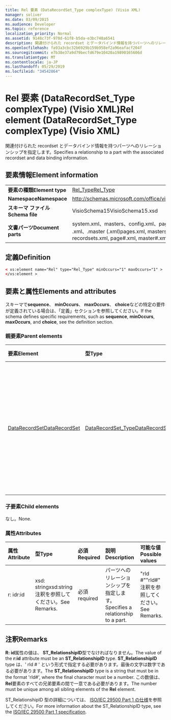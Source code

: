 ```yaml
---
title: Rel 要素 (DataRecordSet_Type complexType) (Visio XML)
manager: soliver
ms.date: 03/09/2015
ms.audience: Developer
ms.topic: reference
localization_priority: Normal
ms.assetid: 9148c73f-970d-61f8-b5da-e3bc748a6541
description: 関連付けられた recordset とデータバインド情報を持つパーツへのリレーションシップを指定します。
ms.openlocfilehash: fa93a3cbc32b6929b159b958ef2a96eafacf204f
ms.sourcegitcommit: e7b38e37a9d79becfd679e10420a19890165606d
ms.translationtype: MT
ms.contentlocale: ja-JP
ms.lasthandoff: 05/29/2019
ms.locfileid: "34542864"
---
```

# <a name="rel-element-datarecordsettype-complextype-visio-xml"></a><span data-ttu-id="0aa9f-103">Rel 要素 (DataRecordSet_Type complexType) (Visio XML)</span><span class="sxs-lookup"><span data-stu-id="0aa9f-103">Rel element (DataRecordSet_Type complexType) (Visio XML)</span></span>

<span data-ttu-id="0aa9f-104">関連付けられた recordset とデータバインド情報を持つパーツへのリレーションシップを指定します。</span><span class="sxs-lookup"><span data-stu-id="0aa9f-104">Specifies a relationship to a part with the associated recordset and data binding information.</span></span>
  
## <a name="element-information"></a><span data-ttu-id="0aa9f-105">要素情報</span><span class="sxs-lookup"><span data-stu-id="0aa9f-105">Element information</span></span>

|||
|:-----|:-----|
|<span data-ttu-id="0aa9f-106">**要素の種類**</span><span class="sxs-lookup"><span data-stu-id="0aa9f-106">**Element type**</span></span> <br/> |[<span data-ttu-id="0aa9f-107">Rel_Type</span><span class="sxs-lookup"><span data-stu-id="0aa9f-107">Rel_Type</span></span>](rel_type-complextypevisio-xml.md) <br/> |
|<span data-ttu-id="0aa9f-108">**Namespace**</span><span class="sxs-lookup"><span data-stu-id="0aa9f-108">**Namespace**</span></span> <br/> |http://schemas.microsoft.com/office/visio/2012/main  <br/> |
|<span data-ttu-id="0aa9f-109">**スキーマ ファイル**</span><span class="sxs-lookup"><span data-stu-id="0aa9f-109">**Schema file**</span></span> <br/> |<span data-ttu-id="0aa9f-110">VisioSchema15</span><span class="sxs-lookup"><span data-stu-id="0aa9f-110">VisioSchema15.xsd</span></span>  <br/> |
|<span data-ttu-id="0aa9f-111">**文書パーツ**</span><span class="sxs-lookup"><span data-stu-id="0aa9f-111">**Document parts**</span></span> <br/> |<span data-ttu-id="0aa9f-112">system.xml、masters、config.xml、pages、page # .xml、.master (.xml)</span><span class="sxs-lookup"><span data-stu-id="0aa9f-112">pages.xml, masters.xml, recordsets.xml, page#.xml, master#.xml</span></span>  <br/> |
   
## <a name="definition"></a><span data-ttu-id="0aa9f-113">定義</span><span class="sxs-lookup"><span data-stu-id="0aa9f-113">Definition</span></span>

```XML
< xs:element name="Rel" type="Rel_Type" minOccurs="1" maxOccurs="1" >
</xs:element >
```

## <a name="elements-and-attributes"></a><span data-ttu-id="0aa9f-114">要素と属性</span><span class="sxs-lookup"><span data-stu-id="0aa9f-114">Elements and attributes</span></span>

<span data-ttu-id="0aa9f-115">スキーマで**sequence**、 **minOccurs**、 **maxOccurs**、 **choice**などの特定の要件が定義されている場合は、「定義」セクションを参照してください。</span><span class="sxs-lookup"><span data-stu-id="0aa9f-115">If the schema defines specific requirements, such as **sequence**, **minOccurs**, **maxOccurs**, and **choice**, see the definition section.</span></span> 
  
### <a name="parent-elements"></a><span data-ttu-id="0aa9f-116">親要素</span><span class="sxs-lookup"><span data-stu-id="0aa9f-116">Parent elements</span></span>

|<span data-ttu-id="0aa9f-117">**要素**</span><span class="sxs-lookup"><span data-stu-id="0aa9f-117">**Element**</span></span>|<span data-ttu-id="0aa9f-118">**型**</span><span class="sxs-lookup"><span data-stu-id="0aa9f-118">**Type**</span></span>|<span data-ttu-id="0aa9f-119">**説明**</span><span class="sxs-lookup"><span data-stu-id="0aa9f-119">**Description**</span></span>|
|:-----|:-----|:-----|
|[<span data-ttu-id="0aa9f-120">DataRecordSet</span><span class="sxs-lookup"><span data-stu-id="0aa9f-120">DataRecordSet</span></span>](datarecordset-element-datarecordsets_type-complextypevisio-xml.md) <br/> |[<span data-ttu-id="0aa9f-121">DataRecordSet_Type</span><span class="sxs-lookup"><span data-stu-id="0aa9f-121">DataRecordSet_Type</span></span>](datarecordset_type-complextypevisio-xml.md) <br/> |<span data-ttu-id="0aa9f-122">図面に格納されている recordset の1つのインスタンスとデータバインド情報を指定します。</span><span class="sxs-lookup"><span data-stu-id="0aa9f-122">Specifies one instance of a recordset and data binding information stored in the drawing.</span></span>  <br/> |
   
### <a name="child-elements"></a><span data-ttu-id="0aa9f-123">子要素</span><span class="sxs-lookup"><span data-stu-id="0aa9f-123">Child elements</span></span>

<span data-ttu-id="0aa9f-124">なし。</span><span class="sxs-lookup"><span data-stu-id="0aa9f-124">None.</span></span>
  
### <a name="attributes"></a><span data-ttu-id="0aa9f-125">属性</span><span class="sxs-lookup"><span data-stu-id="0aa9f-125">Attributes</span></span>

|<span data-ttu-id="0aa9f-126">**属性**</span><span class="sxs-lookup"><span data-stu-id="0aa9f-126">**Attribute**</span></span>|<span data-ttu-id="0aa9f-127">**型**</span><span class="sxs-lookup"><span data-stu-id="0aa9f-127">**Type**</span></span>|<span data-ttu-id="0aa9f-128">**必須**</span><span class="sxs-lookup"><span data-stu-id="0aa9f-128">**Required**</span></span>|<span data-ttu-id="0aa9f-129">**説明**</span><span class="sxs-lookup"><span data-stu-id="0aa9f-129">**Description**</span></span>|<span data-ttu-id="0aa9f-130">**可能な値**</span><span class="sxs-lookup"><span data-stu-id="0aa9f-130">**Possible values**</span></span>|
|:-----|:-----|:-----|:-----|:-----|
|<span data-ttu-id="0aa9f-131">r: id</span><span class="sxs-lookup"><span data-stu-id="0aa9f-131">r:id</span></span>  <br/> |<span data-ttu-id="0aa9f-132">xsd: string</span><span class="sxs-lookup"><span data-stu-id="0aa9f-132">xsd:string</span></span>  <br/> <span data-ttu-id="0aa9f-133">注釈を参照してください。</span><span class="sxs-lookup"><span data-stu-id="0aa9f-133">See Remarks.</span></span>  <br/> |<span data-ttu-id="0aa9f-134">必須</span><span class="sxs-lookup"><span data-stu-id="0aa9f-134">required</span></span>  <br/> |<span data-ttu-id="0aa9f-135">パーツへのリレーションシップを指定します。</span><span class="sxs-lookup"><span data-stu-id="0aa9f-135">Specifies a relationship to a part.</span></span>  <br/> |<span data-ttu-id="0aa9f-136">"rId #"</span><span class="sxs-lookup"><span data-stu-id="0aa9f-136">"rId#"</span></span>  <br/> <span data-ttu-id="0aa9f-137">注釈を参照してください。</span><span class="sxs-lookup"><span data-stu-id="0aa9f-137">See Remarks.</span></span>  <br/> |
   
## <a name="remarks"></a><span data-ttu-id="0aa9f-138">注釈</span><span class="sxs-lookup"><span data-stu-id="0aa9f-138">Remarks</span></span>

<span data-ttu-id="0aa9f-139">**R: id**属性の値は、 **ST_RelationshipID**型でなければなりません。</span><span class="sxs-lookup"><span data-stu-id="0aa9f-139">The value of the **r:id** attribute must be an **ST_RelationshipID** type.</span></span> <span data-ttu-id="0aa9f-140">**ST_RelationshipID** type は、' rId # ' という形式で指定する必要があります。最後の文字は数字である必要があります。</span><span class="sxs-lookup"><span data-stu-id="0aa9f-140">The **ST_RelationshipID** type is a string that must be in the format 'rId#', where the final character must be a number.</span></span> <span data-ttu-id="0aa9f-141">この数値は、 **Rel**要素のすべての兄弟要素の間で一意である必要があります。</span><span class="sxs-lookup"><span data-stu-id="0aa9f-141">The number must be unique among all sibling elements of the **Rel** element.</span></span> 
  
<span data-ttu-id="0aa9f-142">ST_RelationshipID 型の詳細については、 [ISO/IEC 29500 Part 1 の仕様](https://www.iso.org/iso/home/store/catalogue_tc/catalogue_detail.md?csnumber=61750)を参照してください。</span><span class="sxs-lookup"><span data-stu-id="0aa9f-142">For more information about the ST_RelationshipID type, see the [ISO/IEC 29500 Part 1 specification](https://www.iso.org/iso/home/store/catalogue_tc/catalogue_detail.md?csnumber=61750).</span></span>
  

